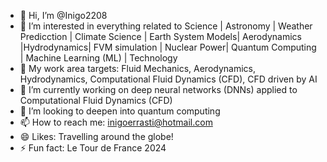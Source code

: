 - 👋 Hi, I’m @Inigo2208
- 👀 I’m interested in everything related to Science | Astronomy | Weather Predicction | Climate Science | Earth System Models| Aerodynamics |Hydrodynamics| FVM simulation | Nuclear Power| Quantum Computing |  Machine Learning (ML) | Technology
- 🌱 My work area targets: Fluid Mechanics, Aerodynamics, Hydrodynamics, Computational Fluid Dynamics (CFD), CFD driven by AI
- 🌱 I’m currently working on deep neural networks (DNNs) applied to Computational Fluid Dynamics (CFD)
- 💞️ I’m looking to deepen into quantum computing
- 📫 How to reach me: inigoerrasti@hotmail.com
- 😄 Likes: Travelling around the globe!
- ⚡ Fun fact: Le Tour de France 2024

<!---
Inigo2208/Inigo2208 is a ✨ special ✨ repository because its `README.md` (this file) appears on your GitHub profile.
You can click the Preview link to take a look at your changes.
--->
